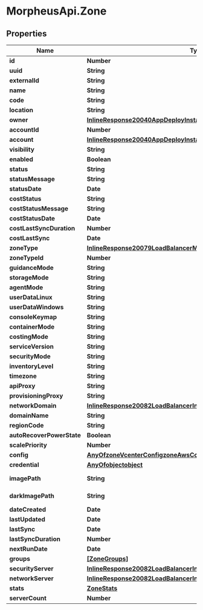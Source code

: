 # MorpheusApi.Zone

## Properties

Name | Type | Description | Notes
------------ | ------------- | ------------- | -------------
**id** | **Number** |  | [optional] 
**uuid** | **String** |  | [optional] 
**externalId** | **String** |  | [optional] 
**name** | **String** |  | [optional] 
**code** | **String** |  | [optional] 
**location** | **String** |  | [optional] 
**owner** | [**InlineResponse20040AppDeployInstance**](InlineResponse20040AppDeployInstance.md) |  | [optional] 
**accountId** | **Number** |  | [optional] 
**account** | [**InlineResponse20040AppDeployInstance**](InlineResponse20040AppDeployInstance.md) |  | [optional] 
**visibility** | **String** |  | [optional] 
**enabled** | **Boolean** |  | [optional] 
**status** | **String** |  | [optional] 
**statusMessage** | **String** |  | [optional] 
**statusDate** | **Date** |  | [optional] 
**costStatus** | **String** |  | [optional] 
**costStatusMessage** | **String** |  | [optional] 
**costStatusDate** | **Date** |  | [optional] 
**costLastSyncDuration** | **Number** |  | [optional] 
**costLastSync** | **Date** |  | [optional] 
**zoneType** | [**InlineResponse20079LoadBalancerMonitorLoadBalancerType**](InlineResponse20079LoadBalancerMonitorLoadBalancerType.md) |  | [optional] 
**zoneTypeId** | **Number** |  | [optional] 
**guidanceMode** | **String** |  | [optional] 
**storageMode** | **String** |  | [optional] 
**agentMode** | **String** |  | [optional] 
**userDataLinux** | **String** |  | [optional] 
**userDataWindows** | **String** |  | [optional] 
**consoleKeymap** | **String** |  | [optional] 
**containerMode** | **String** |  | [optional] 
**costingMode** | **String** |  | [optional] 
**serviceVersion** | **String** |  | [optional] 
**securityMode** | **String** |  | [optional] 
**inventoryLevel** | **String** |  | [optional] 
**timezone** | **String** |  | [optional] 
**apiProxy** | **String** |  | [optional] 
**provisioningProxy** | **String** |  | [optional] 
**networkDomain** | [**InlineResponse20082LoadBalancerInstanceSslCert**](InlineResponse20082LoadBalancerInstanceSslCert.md) |  | [optional] 
**domainName** | **String** |  | [optional] 
**regionCode** | **String** |  | [optional] 
**autoRecoverPowerState** | **Boolean** |  | [optional] 
**scalePriority** | **Number** |  | [optional] 
**config** | [**AnyOfzoneVcenterConfigzoneAwsConfigzoneAzureConfigzoneGcpConfig**](AnyOfzoneVcenterConfigzoneAwsConfigzoneAzureConfigzoneGcpConfig.md) |  | [optional] 
**credential** | [**AnyOfobjectobject**](AnyOfobjectobject.md) |  | [optional] 
**imagePath** | **String** | Logo image URL | [optional] 
**darkImagePath** | **String** | Dark logo image URL | [optional] 
**dateCreated** | **Date** |  | [optional] 
**lastUpdated** | **Date** |  | [optional] 
**lastSync** | **Date** |  | [optional] 
**lastSyncDuration** | **Number** |  | [optional] 
**nextRunDate** | **Date** |  | [optional] 
**groups** | [**[ZoneGroups]**](ZoneGroups.md) |  | [optional] 
**securityServer** | [**InlineResponse20082LoadBalancerInstanceSslCert**](InlineResponse20082LoadBalancerInstanceSslCert.md) |  | [optional] 
**networkServer** | [**InlineResponse20082LoadBalancerInstanceSslCert**](InlineResponse20082LoadBalancerInstanceSslCert.md) |  | [optional] 
**stats** | [**ZoneStats**](ZoneStats.md) |  | [optional] 
**serverCount** | **Number** |  | [optional] 


